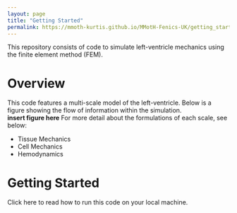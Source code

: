 ```yaml
---
layout: page
title: "Getting Started"
permalink: https://mmoth-kurtis.github.io/MMotH-Fenics-UK/getting_started/
---
```

This repository consists of code to simulate left-ventricle mechanics using the finite element method (FEM).  


# Overview  
This code features a multi-scale model of the left-ventricle. Below is a figure showing the flow of information within the simulation.  
**insert figure here**
For more detail about the formulations of each scale, see below:  
  * Tissue Mechanics  
  * Cell Mechanics  
  * Hemodynamics  

# Getting Started  
Click here to read how to run this code on your local machine.
